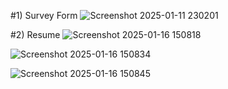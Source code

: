#1) Survey Form
![Screenshot 2025-01-11 230201](https://github.com/user-attachments/assets/ca99702b-5b3f-46be-a3c7-8a00df643dc1)

#2) Resume
![Screenshot 2025-01-16 150818](https://github.com/user-attachments/assets/ade5ac2d-fbf0-499c-8384-48eaa2f0d1b2)


![Screenshot 2025-01-16 150834](https://github.com/user-attachments/assets/74117989-0c85-4718-8e08-4825e1192300)


![Screenshot 2025-01-16 150845](https://github.com/user-attachments/assets/c49bf756-c496-4ee1-b298-897232b64de0)



